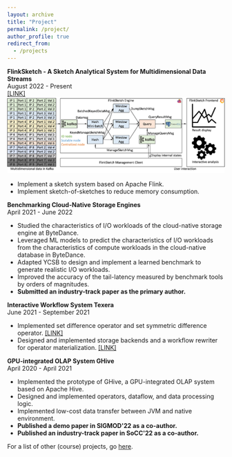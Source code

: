 ```yaml
---
layout: archive
title: "Project"
permalink: /project/
author_profile: true
redirect_from:
  - /projects
---
```

**FlinkSketch - A Sketch Analytical System for Multidimensional Data Streams**\
August 2022 - Present\
[[LINK]](https://github.com/wateryloo/flinksketch)
![](../images/FlinkSketch.jpg)
- Implement a sketch system based on Apache Flink.
- Implement sketch-of-sketches to reduce memory consumption.

**Benchmarking Cloud-Native Storage Engines**\
April 2021 - June 2022
- Studied the characteristics of I/O workloads of the cloud-native storage engine at ByteDance.
- Leveraged ML models to predict the characteristics of I/O workloads from the characteristics of compute workloads in the cloud-native database in ByteDance.
- Adapted YCSB to design and implement a learned benchmark to generate realistic I/O workloads.
- Improved the accuracy of the tail-latency measured by benchmark tools by orders of magnitudes.
- **Submitted an industry-track paper as the primary author.**

**Interactive Workflow System Texera**\
June 2021 - September 2021
- Implemented set difference operator and set symmetric difference operator. [[LINK]](https://github.com/Texera/texera/issues/1205)
- Designed and implemented storage backends and a workflow rewriter for operator materialization. [[LINK]](https://github.com/Texera/texera/issues/1257)

**GPU-integrated OLAP System GHive**\
April 2020 - April 2021
- Implemented the prototype of GHive, a GPU-integrated OLAP system based on Apache Hive.
- Designed and implemented operators, dataflow, and data processing logic.
- Implemented low-cost data transfer between JVM and native environment.
- **Published a demo paper in SIGMOD'22 as a co-author.**
- **Published an industry-track paper in SoCC'22 as a co-author.**

For a list of other (course) projects, go [here](/otherprojects).
